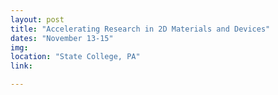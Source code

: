 ```yaml
---
layout: post
title: "Accelerating Research in 2D Materials and Devices"
dates: "November 13-15"
img:
location: "State College, PA"
link:

---
```

